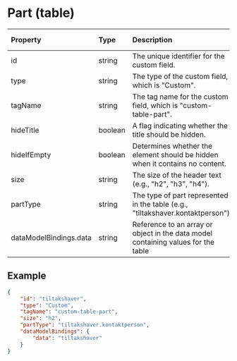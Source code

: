 # Part (table)

| Property               | Type    | Description                                                                       | Default value  |
| :--------------------- | :------ | :-------------------------------------------------------------------------------- | :------------- |
| id                     | string  | The unique identifier for the custom field.                                       |                |
| type                   | string  | The type of the custom field, which is "Custom".                                  |                |
| tagName                | string  | The tag name for the custom field, which is "custom-table-part".                  |                |
| hideTitle              | boolean | A flag indicating whether the title should be hidden.                             | false          |
| hideIfEmpty            | boolean | Determines whether the element should be hidden when it contains no content.      | false          |
| size                   | string  | The size of the header text (e.g., "h2", "h3", "h4").                             | "h2"           |
| partType               | string  | The type of part represented in the table (e.g., "tiltakshaver.kontaktperson").   | "tiltakshaver" |
| dataModelBindings.data | string  | Reference to an array or object in the data model containing values for the table |                |

## Example

```json
{
    "id": "tiltakshaver",
    "type": "Custom",
    "tagName": "custom-table-part",
    "size": "h2",
    "partType": "tiltakshaver.kontaktperson",
    "dataModelBindings": {
        "data": "tiltakshaver"
    }
}
```
